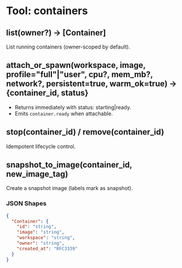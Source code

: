 # Tool: containers

## list(owner?) -> [Container]
List running containers (owner-scoped by default).

## attach_or_spawn(workspace, image, profile="full"|"user", cpu?, mem_mb?, network?, persistent=true, warm_ok=true) -> {container_id, status}
- Returns immediately with status: starting|ready.
- Emits `container.ready` when attachable.

## stop(container_id) / remove(container_id)
Idempotent lifecycle control.

## snapshot_to_image(container_id, new_image_tag)
Create a snapshot image (labels mark as snapshot).

### JSON Shapes
```json
{
  "Container": {
    "id": "string",
    "image": "string",
    "workspace": "string",
    "owner": "string",
    "created_at": "RFC3339"
  }
}
```
